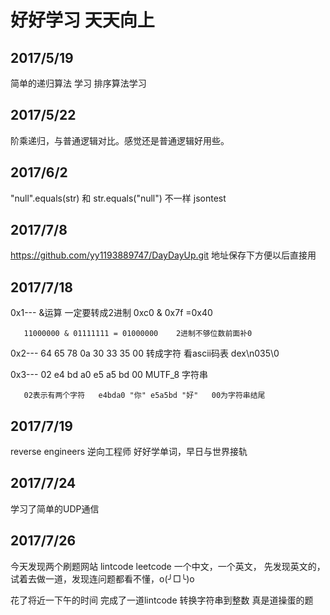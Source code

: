 # 好好学习 天天向上

## 2017/5/19

简单的递归算法 学习
排序算法学习

## 2017/5/22

阶乘递归，与普通逻辑对比。感觉还是普通逻辑好用些。

## 2017/6/2

"null".equals(str) 和 str.equals("null") 不一样  jsontest

## 2017/7/8

https://github.com/yy1193889747/DayDayUp.git   地址保存下方便以后直接用

## 2017/7/18

0x1--- &运算 一定要转成2进制  0xc0 & 0x7f =0x40     

	   11000000 & 01111111 = 01000000    2进制不够位数前面补0
	
0x2--- 64 65 78 0a 30 33 35 00 转成字符  看ascii码表   dex\n035\0

0x3--- 02 e4 bd a0 e5 a5 bd 00   MUTF_8 字符串 

	   02表示有两个字符   e4bda0 "你" e5a5bd "好"   00为字符串结尾
	   
## 2017/7/19	   

reverse engineers	逆向工程师   好好学单词，早日与世界接轨    

## 2017/7/24

学习了简单的UDP通信
	   
## 2017/7/26

今天发现两个刷题网站  lintcode  leetcode  一个中文，一个英文， 先发现英文的，试着去做一道，发现连问题都看不懂，o(╯□╰)o

花了将近一下午的时间 完成了一道lintcode 转换字符串到整数  真是道操蛋的题




